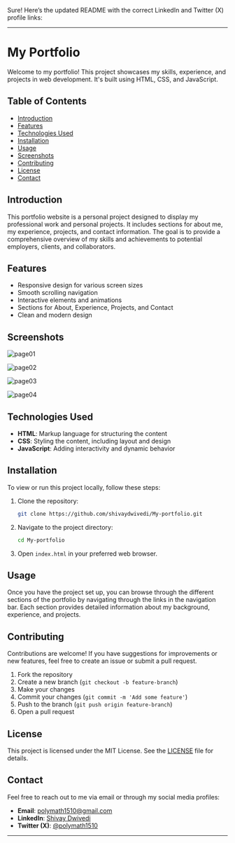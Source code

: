 Sure! Here’s the updated README with the correct LinkedIn and Twitter (X) profile links:

---

# My Portfolio

Welcome to my portfolio! This project showcases my skills, experience, and projects in web development. It's built using HTML, CSS, and JavaScript.

## Table of Contents

- [Introduction](#introduction)
- [Features](#features)
- [Technologies Used](#technologies-used)
- [Installation](#installation)
- [Usage](#usage)
- [Screenshots](#Screenshots)
- [Contributing](#contributing)
- [License](#license)
- [Contact](#contact)

## Introduction

This portfolio website is a personal project designed to display my professional work and personal projects. It includes sections for about me, my experience, projects, and contact information. The goal is to provide a comprehensive overview of my skills and achievements to potential employers, clients, and collaborators.

## Features

- Responsive design for various screen sizes
- Smooth scrolling navigation
- Interactive elements and animations
- Sections for About, Experience, Projects, and Contact
- Clean and modern design
## Screenshots

![page01](https://github.com/shivaydwivedi/My-portfolio/assets/167169823/dc3615b3-5641-481b-9a1d-cbcc49ea229d)


![page02](https://github.com/shivaydwivedi/My-portfolio/assets/167169823/177dcd20-8fe4-4170-ac86-33a09feb800d)


![page03](https://github.com/shivaydwivedi/My-portfolio/assets/167169823/0302edcf-a4b4-4d53-bebc-77dfb62080fb)


![page04](https://github.com/shivaydwivedi/My-portfolio/assets/167169823/462f19d1-c1a2-480f-9fd6-45a405fb16bc)



## Technologies Used

- **HTML**: Markup language for structuring the content
- **CSS**: Styling the content, including layout and design
- **JavaScript**: Adding interactivity and dynamic behavior

## Installation

To view or run this project locally, follow these steps:

1. Clone the repository:
   ```sh
   git clone https://github.com/shivaydwivedi/My-portfolio.git
   ```

2. Navigate to the project directory:
   ```sh
   cd My-portfolio
   ```

3. Open `index.html` in your preferred web browser.

## Usage

Once you have the project set up, you can browse through the different sections of the portfolio by navigating through the links in the navigation bar. Each section provides detailed information about my background, experience, and projects.


## Contributing

Contributions are welcome! If you have suggestions for improvements or new features, feel free to create an issue or submit a pull request.

1. Fork the repository
2. Create a new branch (`git checkout -b feature-branch`)
3. Make your changes
4. Commit your changes (`git commit -m 'Add some feature'`)
5. Push to the branch (`git push origin feature-branch`)
6. Open a pull request

## License

This project is licensed under the MIT License. See the [LICENSE](LICENSE) file for details.

## Contact

Feel free to reach out to me via email or through my social media profiles:

- **Email**: polymath1510@gmail.com
- **LinkedIn**: [Shivay Dwivedi](https://linkedin.com/in/shivay-dwivedi-54785b304)
- **Twitter (X)**: [@polymath1510](https://x.com/polymath1510)

---

